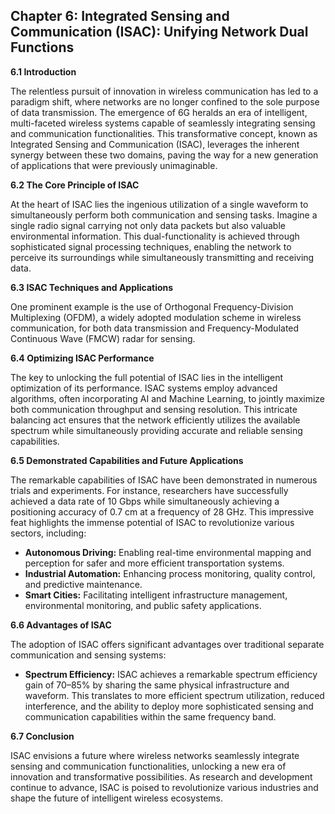 ## Chapter 6: Integrated Sensing and Communication (ISAC): Unifying Network Dual Functions

**6.1 Introduction**

The relentless pursuit of innovation in wireless communication has led to a paradigm shift, where networks are no longer confined to the sole purpose of data transmission. The emergence of 6G heralds an era of intelligent, multi-faceted wireless systems capable of seamlessly integrating sensing and communication functionalities. This transformative concept, known as Integrated Sensing and Communication (ISAC), leverages the inherent synergy between these two domains, paving the way for a new generation of applications that were previously unimaginable.

**6.2 The Core Principle of ISAC**

At the heart of ISAC lies the ingenious utilization of a single waveform to simultaneously perform both communication and sensing tasks. Imagine a single radio signal carrying not only data packets but also valuable environmental information. This dual-functionality is achieved through sophisticated signal processing techniques, enabling the network to perceive its surroundings while simultaneously transmitting and receiving data.

**6.3  ISAC Techniques and Applications**

One prominent example is the use of Orthogonal Frequency-Division Multiplexing (OFDM), a widely adopted modulation scheme in wireless communication, for both data transmission and Frequency-Modulated Continuous Wave (FMCW) radar for sensing.  

**6.4 Optimizing ISAC Performance**

The key to unlocking the full potential of ISAC lies in the intelligent optimization of its performance. ISAC systems employ advanced algorithms, often incorporating AI and Machine Learning, to jointly maximize both communication throughput and sensing resolution. This intricate balancing act ensures that the network efficiently utilizes the available spectrum while simultaneously providing accurate and reliable sensing capabilities.

**6.5 Demonstrated Capabilities and Future Applications**

The remarkable capabilities of ISAC have been demonstrated in numerous trials and experiments. For instance, researchers have successfully achieved a data rate of 10 Gbps while simultaneously achieving a positioning accuracy of 0.7 cm at a frequency of 28 GHz. This impressive feat highlights the immense potential of ISAC to revolutionize various sectors, including:

* **Autonomous Driving:** Enabling real-time environmental mapping and perception for safer and more efficient transportation systems.
* **Industrial Automation:** Enhancing process monitoring, quality control, and predictive maintenance.
* **Smart Cities:** Facilitating intelligent infrastructure management, environmental monitoring, and public safety applications.

**6.6 Advantages of ISAC**

The adoption of ISAC offers significant advantages over traditional separate communication and sensing systems:

* **Spectrum Efficiency:** ISAC achieves a remarkable spectrum efficiency gain of 70–85% by sharing the same physical infrastructure and waveform. This translates to more efficient spectrum utilization, reduced interference, and the ability to deploy more sophisticated sensing and communication capabilities within the same frequency band.

**6.7 Conclusion**

ISAC envisions a future where wireless networks seamlessly integrate sensing and communication functionalities, unlocking a new era of innovation and transformative possibilities. As research and development continue to advance, ISAC is poised to revolutionize various industries and shape the future of intelligent wireless ecosystems.